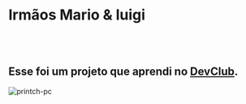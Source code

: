 <h1> Irmãos Mario & luigi</h1>
<br>
<br>
<h2> Esse foi um projeto que aprendi no <a href="https://rodolfomorri.com.br/devclub">DevClub</a>.</h2>

<img src="https://github.com/Eduardo-Renan-Morales/projeto-Mario-Broos/blob/master/img/princht%20pc%20(1).png?raw=true" alt="printch-pc"/>
